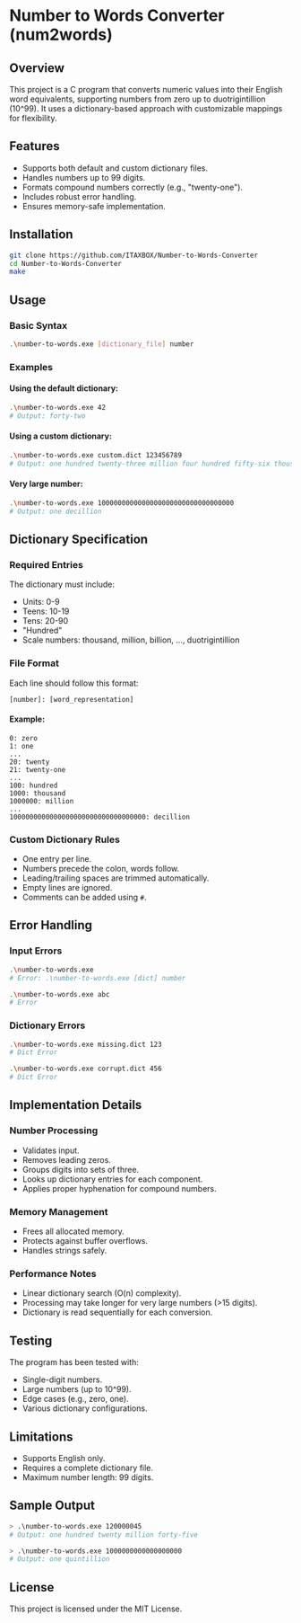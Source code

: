 # Number to Words Converter (num2words)

## Overview
This project is a C program that converts numeric values into their English word equivalents, supporting numbers from zero up to duotrigintillion (10^99). It uses a dictionary-based approach with customizable mappings for flexibility.

## Features
- Supports both default and custom dictionary files.
- Handles numbers up to 99 digits.
- Formats compound numbers correctly (e.g., "twenty-one").
- Includes robust error handling.
- Ensures memory-safe implementation.

## Installation
```bash
git clone https://github.com/ITAXBOX/Number-to-Words-Converter
cd Number-to-Words-Converter
make
```

## Usage
### Basic Syntax
```bash
.\number-to-words.exe [dictionary_file] number
```

### Examples
#### Using the default dictionary:
```bash
.\number-to-words.exe 42
# Output: forty-two
```

#### Using a custom dictionary:
```bash
.\number-to-words.exe custom.dict 123456789
# Output: one hundred twenty-three million four hundred fifty-six thousand seven hundred eighty-nine
```

#### Very large number:
```bash
.\number-to-words.exe 1000000000000000000000000000000000
# Output: one decillion
```

## Dictionary Specification
### Required Entries
The dictionary must include:
- Units: 0-9
- Teens: 10-19
- Tens: 20-90
- "Hundred"
- Scale numbers: thousand, million, billion, ..., duotrigintillion

### File Format
Each line should follow this format:
```
[number]: [word_representation]
```

#### Example:
```
0: zero
1: one
...
20: twenty
21: twenty-one
...
100: hundred
1000: thousand
1000000: million
...
1000000000000000000000000000000000: decillion
```

### Custom Dictionary Rules
- One entry per line.
- Numbers precede the colon, words follow.
- Leading/trailing spaces are trimmed automatically.
- Empty lines are ignored.
- Comments can be added using `#`.

## Error Handling
### Input Errors
```bash
.\number-to-words.exe
# Error: .\number-to-words.exe [dict] number

.\number-to-words.exe abc
# Error
```

### Dictionary Errors
```bash
.\number-to-words.exe missing.dict 123
# Dict Error

.\number-to-words.exe corrupt.dict 456
# Dict Error
```

## Implementation Details
### Number Processing
- Validates input.
- Removes leading zeros.
- Groups digits into sets of three.
- Looks up dictionary entries for each component.
- Applies proper hyphenation for compound numbers.

### Memory Management
- Frees all allocated memory.
- Protects against buffer overflows.
- Handles strings safely.

### Performance Notes
- Linear dictionary search (O(n) complexity).
- Processing may take longer for very large numbers (>15 digits).
- Dictionary is read sequentially for each conversion.

## Testing
The program has been tested with:
- Single-digit numbers.
- Large numbers (up to 10^99).
- Edge cases (e.g., zero, one).
- Various dictionary configurations.

## Limitations
- Supports English only.
- Requires a complete dictionary file.
- Maximum number length: 99 digits.

## Sample Output
```bash
> .\number-to-words.exe 120000045
# Output: one hundred twenty million forty-five

> .\number-to-words.exe 1000000000000000000
# Output: one quintillion
```

## License
This project is licensed under the MIT License.
